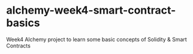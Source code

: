 # alchemy-week4-smart-contract-basics
Week4 Alchemy project to learn some basic concepts of Solidity &amp; Smart Contracts
